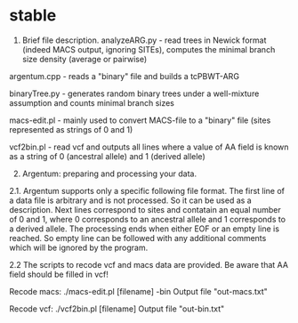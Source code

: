 # stable
1. Brief file description.
analyzeARG.py - read trees in Newick format (indeed MACS output, ignoring SITEs), computes the minimal branch size density (average or pairwise)

argentum.cpp - reads a "binary" file and builds a tcPBWT-ARG

binaryTree.py - generates random binary trees under a well-mixture assumption and counts minimal branch sizes

macs-edit.pl - mainly used to convert MACS-file to a "binary" file (sites represented as strings of 0 and 1)

vcf2bin.pl - read vcf and outputs all lines where a value of AA field is known as a string of 0 (ancestral allele) and 1 (derived allele)


2. Argentum: preparing and processing your data.

2.1. Argentum supports only a specific following file format. The first line of a data file is arbitrary and is not processed. So it can be used as a description. Next lines correspond to sites and contatain an equal number of 0 and 1, where 0 corresponds to an ancestral allele and 1 corresponds to a derived allele. The processing ends when either EOF or an empty line is reached. So empty line can be followed with any additional comments which will be ignored by the program.

2.2 The scripts to recode vcf and macs data are provided. Be aware that AA field should be filled in vcf!

Recode macs: ./macs-edit.pl [filename] -bin    Output file "out-macs.txt"

Recode vcf:  ./vcf2bin.pl [filename]           Output file "out-bin.txt"
